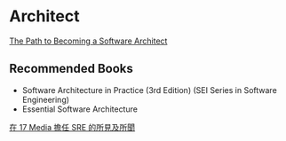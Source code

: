 # Architect

[The Path to Becoming a Software Architect](https://medium.com/@nvashanin/the-path-to-becoming-a-software-architect-de53f1cb310a)

## Recommended Books

- Software Architecture in Practice (3rd Edition) (SEI Series in Software Engineering)
- Essential Software Architecture

[在 17 Media 擔任 SRE 的所見及所聞](https://medium.com/17media-tech/what-i-see-and-hear-as-an-sre-at-17-media-315c97bca8e)